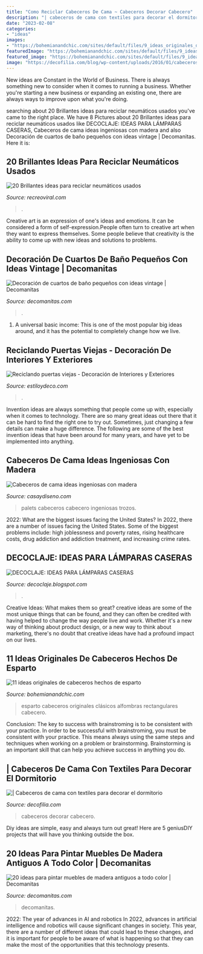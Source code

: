 ```yaml
---
title: "Como Reciclar Cabeceros De Cama ~ Cabeceros Decorar Cabecero"
description: "| cabeceros de cama con textiles para decorar el dormitorio"
date: "2023-02-08"
categories:
- "ideas"
images:
- "https://bohemianandchic.com/sites/default/files/9_ideas_originales_de_cabeceros_de_esparto_4.jpg"
featuredImage: "https://bohemianandchic.com/sites/default/files/9_ideas_originales_de_cabeceros_de_esparto_4.jpg"
featured_image: "https://bohemianandchic.com/sites/default/files/9_ideas_originales_de_cabeceros_de_esparto_4.jpg"
image: "https://decofilia.com/blog/wp-content/uploads/2016/01/cabeceros-de-cama-con-textiles-04.jpg"
---
```



New ideas are Constant in the World of Business. There is always something new to consider when it comes to running a business. Whether you're starting a new business or expanding an existing one, there are always ways to improve upon what you're doing. 

	

		
searching about 20 Brillantes ideas para reciclar neumáticos usados you've came to the right place. We have 8 Pictures about 20 Brillantes ideas para reciclar neumáticos usados like DECOCLAJE: IDEAS PARA LÁMPARAS CASERAS, Cabeceros de cama ideas ingeniosas con madera and also Decoración de cuartos de baño pequeños con ideas vintage | Decomanitas. Here it is:
		
    
## 20 Brillantes Ideas Para Reciclar Neumáticos Usados

<img loading=lazy src="https://www.recreoviral.com/wp-content/uploads/2015/06/20-BRILLANTES-IDEAS-PARA-TUS-LLANTAS-USADAS-9.jpg" onerror="this.onerror=null;this.src='https://tse1.mm.bing.net/th?id=OIP.nPqjBCFOf0UEpM0H2THwFAHaJ3&amp;pid=15.1';" alt="20 Brillantes ideas para reciclar neumáticos usados">

_Source: recreoviral.com_

>. 

	

Creative art is an expression of one's ideas and emotions. It can be considered a form of self-expression.People often turn to creative art when they want to express themselves. Some people believe that creativity is the ability to come up with new ideas and solutions to problems.

    
## Decoración De Cuartos De Baño Pequeños Con Ideas Vintage | Decomanitas

<img loading=lazy src="https://www.decomanitas.com/wp-content/uploads/2014/09/Decoración-de-cuartos-de-baño-pequeños-con-ideas-vintage-6.jpg" onerror="this.onerror=null;this.src='https://tse2.mm.bing.net/th?id=OIP.-ByWWanIlp9Ro1jIuHyPQQHaLH&amp;pid=15.1';" alt="Decoración de cuartos de baño pequeños con ideas vintage | Decomanitas">

_Source: decomanitas.com_

>. 

	

1. A universal basic income: This is one of the most popular big ideas around, and it has the potential to completely change how we live.

    
## Reciclando Puertas Viejas - Decoración De Interiores Y Exteriores

<img loading=lazy src="http://www.estiloydeco.com/wp-content/uploads/2012/05/puertas-recicladas02.jpg" onerror="this.onerror=null;this.src='https://tse2.mm.bing.net/th?id=OIP.NisAV7NeGJjfJbPhNMqR4gHaNL&amp;pid=15.1';" alt="Reciclando puertas viejas - Decoración de Interiores y Exteriores">

_Source: estiloydeco.com_

>. 

	

Invention ideas are always something that people come up with, especially when it comes to technology. There are so many great ideas out there that it can be hard to find the right one to try out. Sometimes, just changing a few details can make a huge difference. The following are some of the best invention ideas that have been around for many years, and have yet to be implemented into anything.

    
## Cabeceros De Cama Ideas Ingeniosas Con Madera

<img loading=lazy src="https://casaydiseno.com/wp-content/uploads/2015/04/cabecero-palets-ideas-estilo-vintage-cama-.jpg" onerror="this.onerror=null;this.src='https://tse2.mm.bing.net/th?id=OIP.R_XWn60LhmWk08Oy_zrLNgHaLF&amp;pid=15.1';" alt="Cabeceros de cama ideas ingeniosas con madera">

_Source: casaydiseno.com_

>palets cabeceros cabecero ingeniosas trozos. 

	

2022: What are the biggest issues facing the United States?
In 2022, there are a number of issues facing the United States. Some of the biggest problems include: high joblessness and poverty rates, rising healthcare costs, drug addiction and addiction treatment, and increasing crime rates.

    
## DECOCLAJE: IDEAS PARA LÁMPARAS CASERAS

<img loading=lazy src="https://3.bp.blogspot.com/-8gT4F6ZfprQ/UqxV_Mlp36I/AAAAAAAAAJE/76QdcD-hxz8/s1600/229940_370974279646227_1038958337_n.jpg" onerror="this.onerror=null;this.src='https://tse1.mm.bing.net/th?id=OIP.LzqZbK0AHgDfxncWY7BNBwHaLd&amp;pid=15.1';" alt="DECOCLAJE: IDEAS PARA LÁMPARAS CASERAS">

_Source: decoclaje.blogspot.com_

>. 

	

Creative Ideas: What makes them so great?
creative ideas are some of the most unique things that can be found, and they can often be credited with having helped to change the way people live and work. Whether it's a new way of thinking about product design, or a new way to think about marketing, there's no doubt that creative ideas have had a profound impact on our lives.

    
## 11 Ideas Originales De Cabeceros Hechos De Esparto

<img loading=lazy src="https://bohemianandchic.com/sites/default/files/9_ideas_originales_de_cabeceros_de_esparto_4.jpg" onerror="this.onerror=null;this.src='https://tse2.mm.bing.net/th?id=OIP.G44245nVwkyAPh7AtgZTqQHaLH&amp;pid=15.1';" alt="11 ideas originales de cabeceros hechos de esparto">

_Source: bohemianandchic.com_

>esparto cabeceros originales clásicos alfombras rectangulares cabecero. 

	

Conclusion: The key to success with brainstroming is to be consistent with your practice.
In order to be successful with brainstroming, you must be consistent with your practice. This means always using the same steps and techniques when working on a problem or brainstorming. Brainstorming is an important skill that can help you achieve success in anything you do.

    
## | Cabeceros De Cama Con Textiles Para Decorar El Dormitorio

<img loading=lazy src="https://decofilia.com/blog/wp-content/uploads/2016/01/cabeceros-de-cama-con-textiles-04.jpg" onerror="this.onerror=null;this.src='https://tse1.mm.bing.net/th?id=OIP.CioSO9deO2cLQRhiA-rIagHaEo&amp;pid=15.1';" alt="| Cabeceros de cama con textiles para decorar el dormitorio">

_Source: decofilia.com_

>cabeceros decorar cabecero. 

	

Diy ideas are simple, easy and always turn out great! Here are 5 geniusDIY projects that will have you thinking outside the box.

    
## 20 Ideas Para Pintar Muebles De Madera Antiguos A Todo Color | Decomanitas

<img loading=lazy src="https://i2.wp.com/www.decomanitas.com/wp-content/uploads/2015/05/20-ideas-para-pintar-muebles-de-madera-antiguos-a-todo-color-10.jpg?fit=500%2C750&amp;ssl=1" onerror="this.onerror=null;this.src='https://tse3.mm.bing.net/th?id=OIP.VZNK_tXOVG_lF0Az3f-WmwHaLH&amp;pid=15.1';" alt="20 ideas para pintar muebles de madera antiguos a todo color | Decomanitas">

_Source: decomanitas.com_

>decomanitas. 

	

2022: The year of advances in AI and robotics
In 2022, advances in artificial intelligence and robotics will cause significant changes in society. This year, there are a number of different ideas that could lead to these changes, and it is important for people to be aware of what is happening so that they can make the most of the opportunities that this technology presents.

